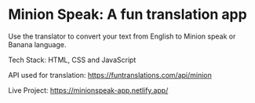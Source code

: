 # Minion Speak: A fun translation app

Use the translator to convert your text from English to Minion speak or Banana language.

Tech Stack: HTML, CSS and JavaScript

API used for translation: https://funtranslations.com/api/minion

Live Project: https://minionspeak-app.netlify.app/
